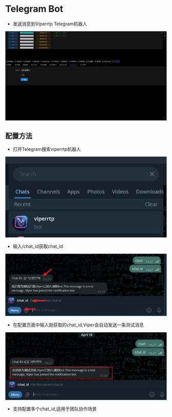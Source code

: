 # Telegram Bot

+ 发送消息到Viperrtp Telegram机器人

![img.png](webp/telegram_bot/img.png)

## 配置方法

+ 打开Telegram搜索viperrtp机器人

![img_1.png](webp/telegram_bot/img_4.png)

+ 输入/chat_id获取chat_id

![img_2.png](webp/telegram_bot/img_2.png)

+ 在配置页面中输入刚获取的chat_id,Viper会自动发送一条测试消息

![img_3.png](webp/telegram_bot/img_3.png)

+ 支持配置多个chat_id,适用于团队协作场景
